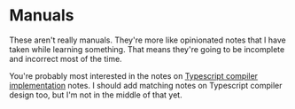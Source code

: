 # Manuals

These aren't really manuals. They're more like opinionated notes that
I have taken while learning something. That means they're going to be
incomplete and incorrect most of the time.

You're probably most interested in the notes on
[Typescript compiler implementation](Typescript-compiler-implementation.md)
notes. I should add matching notes on Typescript compiler design too,
but I'm not in the middle of that yet.

